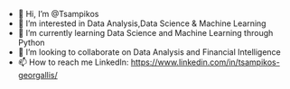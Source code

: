 - 👋 Hi, I’m @Tsampikos
- 👀 I’m interested in Data Analysis,Data Science & Machine Learning
- 🌱 I’m currently learning Data Science and Machine Learning through Python
- 💞️ I’m looking to collaborate on Data Analysis and Financial Intelligence
- 📫 How to reach me LinkedIn: https://www.linkedin.com/in/tsampikos-georgallis/

<!---
TsampGeo/TsampGeo is a ✨ special ✨ repository because its `README.md` (this file) appears on your GitHub profile.
You can click the Preview link to take a look at your changes.
--->
